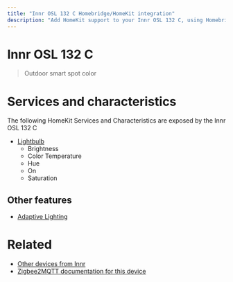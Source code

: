 ```yaml
---
title: "Innr OSL 132 C Homebridge/HomeKit integration"
description: "Add HomeKit support to your Innr OSL 132 C, using Homebridge, Zigbee2MQTT and homebridge-z2m."
---
```

<!---
This file has been GENERATED using src/docgen/docgen.ts
DO NOT EDIT THIS FILE MANUALLY!
-->
# Innr OSL 132 C
> Outdoor smart spot color


# Services and characteristics
The following HomeKit Services and Characteristics are exposed by
the Innr OSL 132 C

* [Lightbulb](../../light.md)
  * Brightness
  * Color Temperature
  * Hue
  * On
  * Saturation

## Other features
* [Adaptive Lighting](../../light.md)

# Related
* [Other devices from Innr](../index.md#innr)
* [Zigbee2MQTT documentation for this device](https://www.zigbee2mqtt.io/devices/OSL_132_C.html)